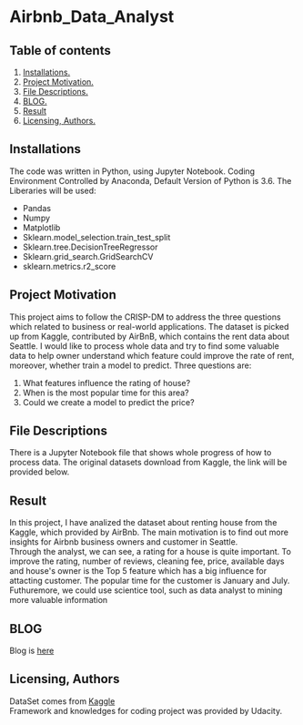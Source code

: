 # Airbnb_Data_Analyst
## Table of contents
1. [Installations.](#install)       
2. [Project Motivation.](#proj)      
3. [File Descriptions.](#file)      
4. [BLOG.](#blog)    
5. [Result](#result)
6. [Licensing, Authors.](#author)    

<a name="install"></a>
## Installations

The code was written in Python, using Jupyter Notebook. Coding Environment Controlled by Anaconda, Default Version of Python is 3.6. The Liberaries will be used:
- Pandas
- Numpy
- Matplotlib
- Sklearn.model_selection.train_test_split
- Sklearn.tree.DecisionTreeRegressor 
- Sklearn.grid_search.GridSearchCV
- sklearn.metrics.r2_score

<a name="proj"></a>
## Project Motivation

This project aims to follow the CRISP-DM to address the three questions which related to business or real-world applications. The dataset is picked up from Kaggle, contributed by AirBnB, which contains the rent data about Seattle. I would like to process whole data
and try to find some valuable data to help owner understand which feature could improve the rate of rent, moreover, whether train a model to predict. Three questions are:

1. What features influence the rating of house?
2. When is the most popular time for this area?
3. Could we create a model to predict the price?

<a name="file"></a>
## File Descriptions
There is a Jupyter Notebook file that shows whole progress of how to process data. The original datasets download from Kaggle, the link
will be provided below.   

<a name="result"></a>
## Result
In this project, I have analized the dataset about renting house from the Kaggle, which provided by AirBnb. The main motivation is to find out more insights for Airbnb business owners and customer in Seattle.          
Through the analyst, we can see, a rating for a house is quite important. To improve the rating, number of reviews, cleaning fee, price, available days and house's owner is the Top 5 feature which has a big influence for attacting customer. The popular time for the customer is January and July.       
Futhuremore, we could use scientice tool, such as data analyst to mining more valuable information

<a name="blog"></a>
## BLOG
Blog is <a href = 'https://medium.com/@shenhai0910/airbnb-data-analyst-what-improves-the-rate-of-rent-in-seattle-cebd6f8cffce'>here</a>

<a name="author"></a>
## Licensing, Authors
DataSet comes from <a href='https://www.kaggle.com/airbnb/seattle/data'>Kaggle</a>    
Framework and knowledges for coding project was provided by Udacity.
